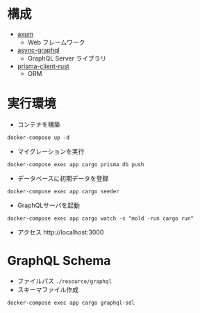 # 構成
- [axum](https://github.com/tokio-rs/axum)
  - Web フレームワーク
- [async-graphql](https://github.com/async-graphql/async-graphql)
  - GraphQL Server ライブラリ
- [prisma-client-rust](https://github.com/Brendonovich/prisma-client-rust)
  - ORM

# 実行環境
- コンテナを構築
```
docker-compose up -d
```

- マイグレーションを実行
```
docker-compose exec app cargo prisma db push
```

- データベースに初期データを登録
```
docker-compose exec app cargo seeder
```

- GraphQLサーバを起動
```
docker-compose exec app cargo watch -s "mold -run cargo run"
```

- アクセス
http://localhost:3000

# GraphQL Schema
- ファイルパス
`./resource/graphql`
- スキーマファイル作成
```
docker-compose exec app cargo graphql-sdl
```